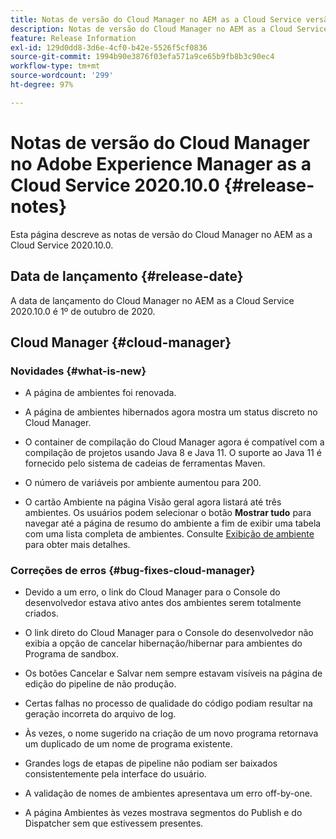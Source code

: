 ```yaml
---
title: Notas de versão do Cloud Manager no AEM as a Cloud Service versão 2020.10.0
description: Notas de versão do Cloud Manager no AEM as a Cloud Service versão 2020.10.0
feature: Release Information
exl-id: 129d0dd8-3d6e-4cf0-b42e-5526f5cf0836
source-git-commit: 1994b90e3876f03efa571a9ce65b9fb8b3c90ec4
workflow-type: tm+mt
source-wordcount: '299'
ht-degree: 97%

---
```


# Notas de versão do Cloud Manager no Adobe Experience Manager as a Cloud Service 2020.10.0 {#release-notes}

Esta página descreve as notas de versão do Cloud Manager no AEM as a Cloud Service 2020.10.0.

## Data de lançamento {#release-date}

A data de lançamento do Cloud Manager no AEM as a Cloud Service 2020.10.0 é 1º de outubro de 2020.

## Cloud Manager {#cloud-manager}

### Novidades {#what-is-new}

* A página de ambientes foi renovada.

* A página de ambientes hibernados agora mostra um status discreto no Cloud Manager.

* O container de compilação do Cloud Manager agora é compatível com a compilação de projetos usando Java 8 e Java 11. O suporte ao Java 11 é fornecido pelo sistema de cadeias de ferramentas Maven.

* O número de variáveis por ambiente aumentou para 200.

* O cartão Ambiente na página Visão geral agora listará até três ambientes. Os usuários podem selecionar o botão **Mostrar tudo** para navegar até a página de resumo do ambiente a fim de exibir uma tabela com uma lista completa de ambientes.
Consulte [Exibição de ambiente](/help/implementing/cloud-manager/manage-environments.md#viewing-environment) para obter mais detalhes.


### Correções de erros {#bug-fixes-cloud-manager}

* Devido a um erro, o link do Cloud Manager para o Console do desenvolvedor estava ativo antes dos ambientes serem totalmente criados.

* O link direto do Cloud Manager para o Console do desenvolvedor não exibia a opção de cancelar hibernação/hibernar para ambientes do Programa de sandbox.

* Os botões Cancelar e Salvar nem sempre estavam visíveis na página de edição do pipeline de não produção.

* Certas falhas no processo de qualidade do código podiam resultar na geração incorreta do arquivo de log.

* Às vezes, o nome sugerido na criação de um novo programa retornava um duplicado de um nome de programa existente.

* Grandes logs de etapas de pipeline não podiam ser baixados consistentemente pela interface do usuário.

* A validação de nomes de ambientes apresentava um erro off-by-one.

* A página Ambientes às vezes mostrava segmentos do Publish e do Dispatcher sem que estivessem presentes.
